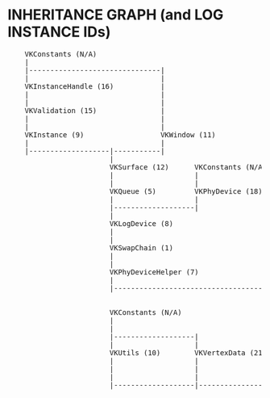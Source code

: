 # INHERITANCE GRAPH (and LOG INSTANCE IDs)


<pre>
    VKConstants (N/A)
    |
    |-------------------------------|
    |                               |
    VKInstanceHandle (16)           |
    |                               |
    |                               |
    VKValidation (15)               |
    |                               |
    |                               |
    VKInstance (9)                  VKWindow (11)
    |                               |
    |-------------------|-----------|
                        |
                        VKSurface (12)      VKConstants (N/A)
                        |                   |
                        |                   |
                        VKQueue (5)         VKPhyDevice (18)
                        |                   |
                        |-------------------|
                        |
                        VKLogDevice (8)
                        |
                        |
                        VKSwapChain (1)
                        |
                        |
                        VKPhyDeviceHelper (7)
                        |
                        |---------------------------------------|
                                                                |
                                                                |
                        VKConstants (N/A)                       |
                        |                                       |
                        |                                       |
                        |-------------------|                   |
                        |                   |                   |
                        VKUtils (10)        VKVertexData (21)   VKRenderPass (3) (virtual)
                        |                   |                   |
                        |                   |                   |---------------------------|
                        |                   |                   |                           |
                        |-------------------|-------------------|                           |
                                                                |                           |
                                                                VKPipeline (4)              VKImageView (20)
                                                                |                           |
                                                                |                           |
                                                                VKTransferCmdBuffer (23)    VKFrameBuffer (17)
                                                                |                           |
                                                                |                           |
                                                                VKSyncObjects (24)          |
                                                                |                           |
                                                                |                           |
                                                                VKVertexBuffer (22)         VKResizing (19)
                                                                |                           |
                                                                |---------------------------|
                                                                |
                                                                |
                                                                VKGraphicsCmdBuffer (2)
                                                                |
                                                                |
                                                                VKDrawFrame (6)
                                                                |
                                                                |
                                                                VKBase (13)
                                                                |
                                                                |
                                                                VKRun (14)
                                                                |
                                                                |
                                                                Application class (0)
</pre>